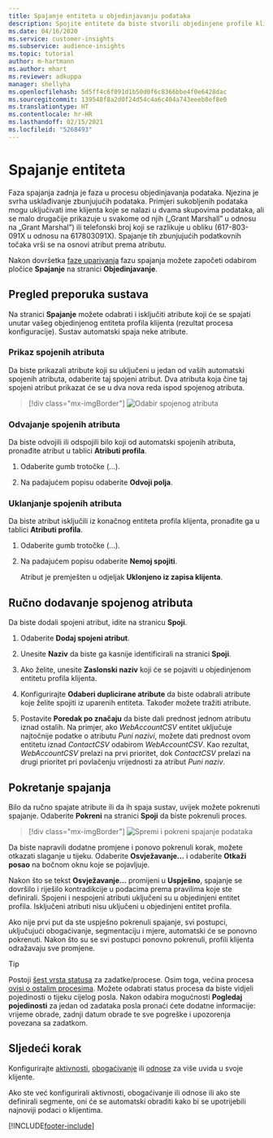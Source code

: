 ```yaml
---
title: Spajanje entiteta u objedinjavanju podataka
description: Spojite entitete da biste stvorili objedinjene profile klijenata.
ms.date: 04/16/2020
ms.service: customer-insights
ms.subservice: audience-insights
ms.topic: tutorial
author: m-hartmann
ms.author: mhart
ms.reviewer: adkuppa
manager: shellyha
ms.openlocfilehash: 5d5ff4c6f091d1b50d0f6c8366bbe4f0e6428dac
ms.sourcegitcommit: 139548f8a2d0f24d54c4a6c404a743eeeb8ef8e0
ms.translationtype: HT
ms.contentlocale: hr-HR
ms.lasthandoff: 02/15/2021
ms.locfileid: "5268493"
---
```

# <a name="merge-entities"></a>Spajanje entiteta

Faza spajanja zadnja je faza u procesu objedinjavanja podataka. Njezina je svrha usklađivanje zbunjujućih podataka. Primjeri sukobljenih podataka mogu uključivati ime klijenta koje se nalazi u dvama skupovima podataka, ali se malo drugačije prikazuje u svakome od njih („Grant Marshall” u odnosu na „Grant Marshal”) ili telefonski broj koji se razlikuje u obliku (617-803-091X u odnosu na 617803091X). Spajanje tih zbunjujućih podatkovnih točaka vrši se na osnovi atribut prema atributu.

Nakon dovršetka [faze uparivanja](match-entities.md) fazu spajanja možete započeti odabirom pločice **Spajanje** na stranici **Objedinjavanje**.

## <a name="review-system-recommendations"></a>Pregled preporuka sustava

Na stranici **Spajanje** možete odabrati i isključiti atribute koji će se spajati unutar vašeg objedinjenog entiteta profila klijenta (rezultat procesa konfiguracije). Sustav automatski spaja neke atribute.

### <a name="view-merged-attributes"></a>Prikaz spojenih atributa

Da biste prikazali atribute koji su uključeni u jedan od vaših automatski spojenih atributa, odaberite taj spojeni atribut. Dva atributa koja čine taj spojeni atribut prikazat će se u dva nova reda ispod spojenog atributa.

> [!div class="mx-imgBorder"]
> ![Odabir spojenog atributa](media/configure-data-merge-profile-attributes.png "Odabir spojenog atributa")

### <a name="separate-merged-attributes"></a>Odvajanje spojenih atributa

Da biste odvojili ili odspojili bilo koji od automatski spojenih atributa, pronađite atribut u tablici **Atributi profila**.

1. Odaberite gumb trotočke (...).
  
2. Na padajućem popisu odaberite **Odvoji polja**.

### <a name="remove-merged-attributes"></a>Uklanjanje spojenih atributa

Da biste atribut isključili iz konačnog entiteta profila klijenta, pronađite ga u tablici **Atributi profila**.

1. Odaberite gumb trotočke (...).
  
2. Na padajućem popisu odaberite **Nemoj spojiti**.

   Atribut je premješten u odjeljak **Uklonjeno iz zapisa klijenta**.

## <a name="manually-add-a-merged-attribute"></a>Ručno dodavanje spojenog atributa

Da biste dodali spojeni atribut, idite na stranicu **Spoji**.

1. Odaberite **Dodaj spojeni atribut**.

2. Unesite **Naziv** da biste ga kasnije identificirali na stranici **Spoji**.

3. Ako želite, unesite **Zaslonski naziv** koji će se pojaviti u objedinjenom entitetu profila klijenta.

4. Konfigurirajte **Odaberi duplicirane atribute** da biste odabrali atribute koje želite spojiti iz uparenih entiteta. Također možete tražiti atribute.

5. Postavite **Poredak po značaju** da biste dali prednost jednom atributu iznad ostalih. Na primjer, ako *WebAccountCSV* entitet uključuje najtočnije podatke o atributu *Puni nazivi*, možete dati prednost ovom entitetu iznad *ContactCSV* odabirom *WebAccountCSV*. Kao rezultat, *WebAccountCSV* prelazi na prvi prioritet, dok *ContactCSV* prelazi na drugi prioritet pri povlačenju vrijednosti za atribut *Puni naziv*.

## <a name="run-your-merge"></a>Pokretanje spajanja

Bilo da ručno spajate atribute ili da ih spaja sustav, uvijek možete pokrenuti spajanje. Odaberite **Pokreni** na stranici **Spoji** da biste pokrenuli proces.

> [!div class="mx-imgBorder"]
> ![Spremi i pokreni spajanje podataka](media/configure-data-merge-save-run.png "Spremi i pokreni spajanje podataka")

Da biste napravili dodatne promjene i ponovo pokrenuli korak, možete otkazati slaganje u tijeku. Odaberite **Osvježavanje...** i odaberite **Otkaži posao**  na bočnom oknu koje se pojavljuje.

Nakon što se tekst **Osvježavanje...** promijeni u **Uspješno**, spajanje se dovršilo i riješilo kontradikcije u podacima prema pravilima koje ste definirali. Spojeni i nespojeni atributi uključeni su u objedinjeni entitet profila. Isključeni atributi nisu uključeni u objedinjeni entitet profila.

Ako nije prvi put da ste uspješno pokrenuli spajanje, svi postupci, uključujući obogaćivanje, segmentaciju i mjere, automatski će se ponovno pokrenuti. Nakon što su se svi postupci ponovno pokrenuli, profili klijenta odražavaju sve promjene.

> [!TIP]
> Postoji [šest vrsta statusa](system.md#status-types) za zadatke/procese. Osim toga, većina procesa [ovisi o ostalim procesima](system.md#refresh-policies). Možete odabrati status procesa da biste vidjeli pojedinosti o tijeku cijelog posla. Nakon odabira mogućnosti **Pogledaj pojedinosti** za jedan od zadataka posla pronaći ćete dodatne informacije: vrijeme obrade, zadnji datum obrade te sve pogreške i upozorenja povezana sa zadatkom.

## <a name="next-step"></a>Sljedeći korak

Konfigurirajte [aktivnosti](activities.md), [obogaćivanje](enrichment-microsoft-graph.md) ili [odnose](relationships.md) za više uvida u svoje klijente.

Ako ste već konfigurirali aktivnosti, obogaćivanje ili odnose ili ako ste definirali segmente, oni će se automatski obraditi kako bi se upotrijebili najnoviji podaci o klijentima.




[!INCLUDE[footer-include](../includes/footer-banner.md)]